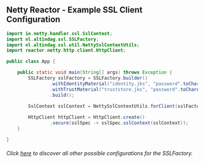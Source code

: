 ## Netty Reactor - Example SSL Client Configuration

```java
import io.netty.handler.ssl.SslContext;
import nl.altindag.ssl.SSLFactory;
import nl.altindag.ssl.util.NettySslContextUtils;
import reactor.netty.http.client.HttpClient;

public class App {

    public static void main(String[] args) throws Exception {
        SSLFactory sslFactory = SSLFactory.builder()
                .withIdentityMaterial("identity.jks", "password".toCharArray())
                .withTrustMaterial("truststore.jks", "password".toCharArray())
                .build();

        SslContext sslContext = NettySslContextUtils.forClient(sslFactory).build();
        
        HttpClient httpClient = HttpClient.create()
                .secure(sslSpec -> sslSpec.sslContext(sslContext));
    }

}
```
###### Click [here](../usage.html) to discover all other possible configurations for the SSLFactory.